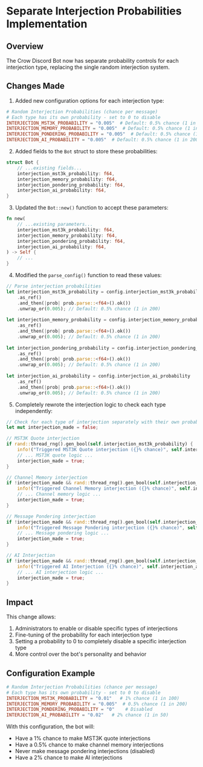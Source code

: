 # Separate Interjection Probabilities Implementation

## Overview
The Crow Discord Bot now has separate probability controls for each interjection type, replacing the single random interjection system.

## Changes Made

1. Added new configuration options for each interjection type:
```toml
# Random Interjection Probabilities (chance per message)
# Each type has its own probability - set to 0 to disable
INTERJECTION_MST3K_PROBABILITY = "0.005"  # Default: 0.5% chance (1 in 200)
INTERJECTION_MEMORY_PROBABILITY = "0.005"  # Default: 0.5% chance (1 in 200)
INTERJECTION_PONDERING_PROBABILITY = "0.005"  # Default: 0.5% chance (1 in 200)
INTERJECTION_AI_PROBABILITY = "0.005"  # Default: 0.5% chance (1 in 200)
```

2. Added fields to the `Bot` struct to store these probabilities:
```rust
struct Bot {
    // ...existing fields...
    interjection_mst3k_probability: f64,
    interjection_memory_probability: f64,
    interjection_pondering_probability: f64,
    interjection_ai_probability: f64,
}
```

3. Updated the `Bot::new()` function to accept these parameters:
```rust
fn new(
    // ...existing parameters...
    interjection_mst3k_probability: f64,
    interjection_memory_probability: f64,
    interjection_pondering_probability: f64,
    interjection_ai_probability: f64,
) -> Self {
    // ...
}
```

4. Modified the `parse_config()` function to read these values:
```rust
// Parse interjection probabilities
let interjection_mst3k_probability = config.interjection_mst3k_probability
    .as_ref()
    .and_then(|prob| prob.parse::<f64>().ok())
    .unwrap_or(0.005); // Default: 0.5% chance (1 in 200)
    
let interjection_memory_probability = config.interjection_memory_probability
    .as_ref()
    .and_then(|prob| prob.parse::<f64>().ok())
    .unwrap_or(0.005); // Default: 0.5% chance (1 in 200)
    
let interjection_pondering_probability = config.interjection_pondering_probability
    .as_ref()
    .and_then(|prob| prob.parse::<f64>().ok())
    .unwrap_or(0.005); // Default: 0.5% chance (1 in 200)
    
let interjection_ai_probability = config.interjection_ai_probability
    .as_ref()
    .and_then(|prob| prob.parse::<f64>().ok())
    .unwrap_or(0.005); // Default: 0.5% chance (1 in 200)
```

5. Completely rewrote the interjection logic to check each type independently:
```rust
// Check for each type of interjection separately with their own probabilities
let mut interjection_made = false;

// MST3K Quote interjection
if rand::thread_rng().gen_bool(self.interjection_mst3k_probability) {
    info!("Triggered MST3K Quote interjection ({}% chance)", self.interjection_mst3k_probability * 100.0);
    // ... MST3K quote logic ...
    interjection_made = true;
}

// Channel Memory interjection
if !interjection_made && rand::thread_rng().gen_bool(self.interjection_memory_probability) {
    info!("Triggered Channel Memory interjection ({}% chance)", self.interjection_memory_probability * 100.0);
    // ... Channel memory logic ...
    interjection_made = true;
}

// Message Pondering interjection
if !interjection_made && rand::thread_rng().gen_bool(self.interjection_pondering_probability) {
    info!("Triggered Message Pondering interjection ({}% chance)", self.interjection_pondering_probability * 100.0);
    // ... Message pondering logic ...
    interjection_made = true;
}

// AI Interjection
if !interjection_made && rand::thread_rng().gen_bool(self.interjection_ai_probability) {
    info!("Triggered AI Interjection ({}% chance)", self.interjection_ai_probability * 100.0);
    // ... AI interjection logic ...
    interjection_made = true;
}
```

## Impact

This change allows:
1. Administrators to enable or disable specific types of interjections
2. Fine-tuning of the probability for each interjection type
3. Setting a probability to 0 to completely disable a specific interjection type
4. More control over the bot's personality and behavior

## Configuration Example

```toml
# Random Interjection Probabilities (chance per message)
# Each type has its own probability - set to 0 to disable
INTERJECTION_MST3K_PROBABILITY = "0.01"   # 1% chance (1 in 100)
INTERJECTION_MEMORY_PROBABILITY = "0.005"  # 0.5% chance (1 in 200)
INTERJECTION_PONDERING_PROBABILITY = "0"    # Disabled
INTERJECTION_AI_PROBABILITY = "0.02"   # 2% chance (1 in 50)
```

With this configuration, the bot will:
- Have a 1% chance to make MST3K quote interjections
- Have a 0.5% chance to make channel memory interjections
- Never make message pondering interjections (disabled)
- Have a 2% chance to make AI interjections

